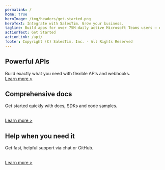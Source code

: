 ```yaml
---
permalink: /
home: true
heroImage: /img/headers/get-started.png
heroText: Integrate with SalesTim. Grow your business.
tagline: Build apps for over 75M daily active Microsoft Teams users – or, just for your own organization.
actionText: Get Started
actionLink: /api/
footer: Copyright (C) SalesTim, Inc. - All Rights Reserved
---
```


<div class="features">

<div class="feature">
<h2>Powerful APIs</h2>
<p>Build exactly what you need with flexible APIs and webhooks.
<br />
<a href="/api/">Learn more ></a></p>
</div>

<div class="feature">
<h2>Comprehensive docs</h2>
<p>Get started quickly with docs, SDKs and code samples.</p>
<br />
<a href="/api/use-sdks">Learn more ></a></p>
</div>

<div class="feature">
<h2>Help when you need it</h2> <p>Get fast, helpful support via chat or GitHub.</p>
<br />
<a href="https://github.com/SalesTim" target="_blank">Learn more ></a></p>
</div>

</div>